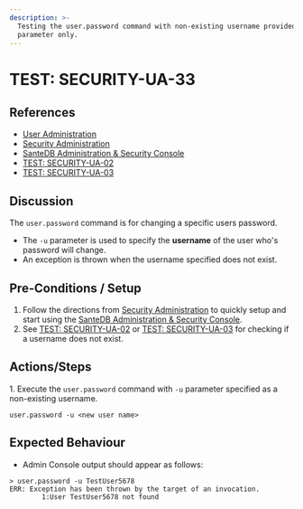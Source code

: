 ```yaml
---
description: >-
  Testing the user.password command with non-existing username provided as -u
  parameter only.
---
```


# TEST: SECURITY-UA-33

## References

* [User Administration](../../../../../../operations/server-administration/santedb-icdr-admin-console/user-administration.md)
* [Security Administration](../../../../../../operations-1/system-administration/security-administration/#demo-environment)&#x20;
* [SanteDB Administration & Security Console](../../../../../../operations/server-administration/santedb-icdr-admin-console/)
* [TEST: SECURITY-UA-02](test-security-ua-02.md)
* [TEST: SECURITY-UA-03](test-security-ua-03.md)

## Discussion

The `user.password` command is for changing a specific users password.&#x20;

* The `-u` parameter is used to specify the **username** of the user who's password will change.&#x20;
* An exception is thrown when the username specified does not exist.&#x20;

## Pre-Conditions / Setup

1. Follow the directions from [Security Administration](../../../../../../operations-1/system-administration/security-administration/#demo-environment) to quickly setup and start using the [SanteDB Administration & Security Console](../../../../../../operations/server-administration/santedb-icdr-admin-console/).
2. See [TEST: SECURITY-UA-02](test-security-ua-02.md) or [TEST: SECURITY-UA-03](test-security-ua-03.md) for checking if a username does not exist.

## Actions/Steps

1\. Execute the `user.password` command with `-u` parameter specified as a non-existing username.

```
user.password -u <new user name>
```

## Expected Behaviour

* Admin Console output should appear as follows:

```
> user.password -u TestUser5678
ERR: Exception has been thrown by the target of an invocation.
        1:User TestUser5678 not found
```
